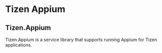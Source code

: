 # Tizen Appium 

## Tizen.Appium
Tizen.Appium is a service library that supports running Appium for Tizen applications.

